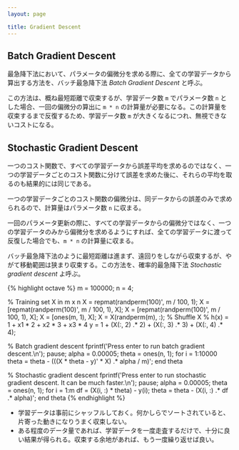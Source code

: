 ```yaml
---
layout: page

title: Gradient Descent
---
```


<script type="text/x-mathjax-config">
  MathJax.Hub.Config({ tex2jax: { inlineMath: [['$','$'], ["\\(","\\)"]] } });
</script>
<script type="text/javascript"
  src="http://cdn.mathjax.org/mathjax/latest/MathJax.js?config=TeX-AMS_HTML">
</script>

## Batch Gradient Descent

最急降下法において、パラメータの偏微分を求める際に、全ての学習データから算出する方法を、バッチ最急降下法 _Batch Gradient Descent_ と呼ぶ。

この方法は、概ね最短距離で収束するが、学習データ数 `m` でパラメータ数 `n` とした場合、一回の偏微分の算出に `m * n` の計算量が必要になる。この計算量を収束するまで反復するため、学習データ数 `m` が大きくなるにつれ、無視できないコストになる。

<script type="math/tex; mode=display" id="MathJax-Element-batch_grad">
J(\theta) = \frac{1}{2m} {\sum_{i=1}^{m} (h_{\theta}(x^{(i)})-y^{(i)})^2} \\
\frac{\partial}{\partial \theta_{j}} J(\theta) = \frac{1}{m} \sum_{i=1}^{m} (h_{\theta}(x^{(i)}) - y^{(i)}) x_{j}^{(i)} \\
\theta_{j} := \theta_{j} - \alpha \left( \frac{ \partial}{ \partial \theta_{j}} J(\theta) \right) \\
</script>

## Stochastic Gradient Descent

一つのコスト関数で、すべての学習データから誤差平均を求めるのではなく、一つの学習データごとのコスト関数に分けて誤差を求めた後に、それらの平均を取るのも結果的には同じである。

<script type="math/tex; mode=display" id="MathJax-Element-stochasitc_cost">
\text{cost$(\theta, (x^{(i)}, y^{(i)}))$} = \frac{1}{2} (h_{\theta}(x^{(i)}) - y^{(i)})^{2} \\
J(\theta) = \frac{1}{m} \sum_{i=1}^{m} \text{cost$(\theta, (x^{(i)}, y^{(i)}))$} \\
</script>

一つの学習データごとのコスト関数の偏微分は、同データからの誤差のみで求められるので、計算量はパラメータ数 `n` に収まる。

<script type="math/tex; mode=display" id="MathJax-Element-stochasitc_grad">
\frac{\partial}{\partial \theta_{j}} \text{cost$(\theta, (x^{(i)}, y^{(i)}))$} = (h_{\theta}(x^{(i)}) - y^{(i)}) x_{j}^{(i)} \\
\theta_{j} := \theta_{j} - \alpha \left( \frac{\partial}{\partial \theta_{j}} \text{cost$(\theta, (x^{(i)}, y^{(i)}))$} \right) \\
</script>

一回のパラメータ更新の際に、すべての学習データからの偏微分ではなく、一つの学習データのみから偏微分を求めるようにすれば、全ての学習データに渡って反復した場合でも、`m * n` の計算量に収まる。

バッチ最急降下法のように最短距離は進まず、遠回りをしながら収束するが、やがて移動範囲は狭まり収束する。この方法を、確率的最急降下法 _Stochastic gradient descent_ よ呼ぶ。

{% highlight octave %}
m = 100000;
n = 4;

% Training set X in m x n
X = repmat(randperm(100)', m / 100, 1);
X = [repmat(randperm(100)', m / 100, 1), X];
X = [repmat(randperm(100)', m / 100, 1), X];
X = [ones(m, 1), X];
X = X(randperm(m), :); % Shuffle X
% h(x) = 1 + x1 * 2 + x2 * 3 + x3 * 4
y = 1 + (X(:, 2) .* 2) + (X(:, 3) .* 3) + (X(:, 4) .* 4);

% Batch gradient descent
fprintf('Press enter to run batch gradient descent.\n');
pause;
alpha = 0.00005;
theta = ones(n, 1);
for i = 1:10000
  theta = theta - (((X * theta - y)' * X) .* alpha / m)';
end
theta

% Stochastic gradient descent
fprintf('Press enter to run stochastic gradient descent. It can be much faster.\n');
pause;
alpha = 0.00005;
theta = ones(n, 1);
for i = 1:m
  df = (X(i, :) * theta) - y(i);
  theta = theta - (X(i, :) .* df .* alpha)';
end
theta
{% endhighlight %}

* 学習データは事前にシャッフルしておく。何かしらでソートされていると、片寄った動きになりうまく収束しない。
* ある程度のデータ量であれば、学習データを一度走査するだけで、十分に良い結果が得られる。収束する余地があれば、もう一度繰り返せば良い。

